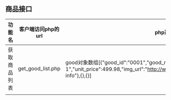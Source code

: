 ## 商品接口



| 功能名    | 客户端访问php的url      | php返回的数据（json）                           | 备注   | 状态   |
| ------ | ----------------- | ---------------------------------------- | ---- | ---- |
| 获取商品列表 | get_good_list.php | good对象数组[{"good_id":"0001","good_name":"mobile phone 1","unit_price":499.98,"img_url":"http://www.baidu.com/img/baidu_jgylogo3.gif","good_info":"no info"},{},{}] |      |      |
|        |                   |                                          |      |      |
